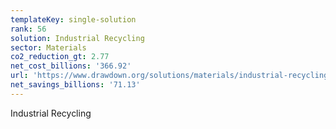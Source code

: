 ```yaml
---
templateKey: single-solution
rank: 56
solution: Industrial Recycling
sector: Materials
co2_reduction_gt: 2.77
net_cost_billions: '366.92'
url: 'https://www.drawdown.org/solutions/materials/industrial-recycling'
net_savings_billions: '71.13'
---
```


Industrial Recycling